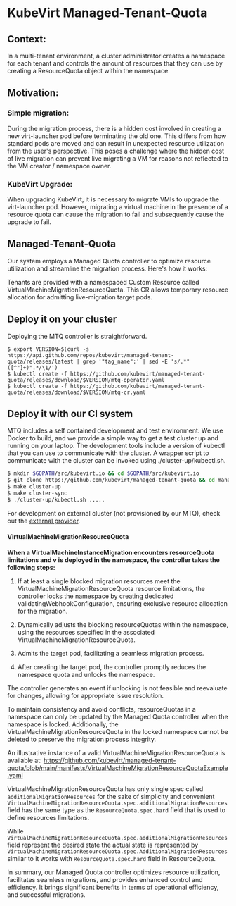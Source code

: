 # KubeVirt Managed-Tenant-Quota
## Context:

In a multi-tenant environment, a cluster administrator creates a namespace
for each tenant and controls the amount of resources that they can use by
creating a ResourceQuota object within the namespace.

## Motivation:

### Simple migration:

During the migration process, there is a hidden cost involved in creating a
new virt-launcher pod before terminating the old one.
This differs from how standard pods are moved and can result in unexpected
resource utilization from the user's perspective. This poses a challenge
where the hidden cost of live migration can prevent live migrating a VM for
reasons not reflected to the VM creator / namespace owner.


### KubeVirt Upgrade:

When upgrading KubeVirt, it is necessary to migrate VMIs to upgrade the
virt-launcher pod.
However, migrating a virtual machine in the presence of a resource quota
can cause the migration to fail and subsequently cause the upgrade to fail.

## Managed-Tenant-Quota

Our system employs a Managed Quota controller to optimize resource utilization and streamline the migration process.
Here's how it works:

Tenants are provided with a namespaced Custom Resource called VirtualMachineMigrationResourceQuota.
This CR allows temporary resource allocation for admitting live-migration target pods.

## Deploy it on your cluster

Deploying the MTQ controller is straightforward. 

  ```
  $ export VERSION=$(curl -s https://api.github.com/repos/kubevirt/managed-tenant-quota/releases/latest | grep '"tag_name":' | sed -E 's/.*"([^"]+)".*/\1/')
  $ kubectl create -f https://github.com/kubevirt/managed-tenant-quota/releases/download/$VERSION/mtq-operator.yaml
  $ kubectl create -f https://github.com/kubevirt/managed-tenant-quota/releases/download/$VERSION/mtq-cr.yaml
  ```


## Deploy it with our CI system

MTQ includes a self contained development and test environment.  We use Docker to build, and we provide a simple way to get a test cluster up and running on your laptop. The development tools include a version of kubectl that you can use to communicate with the cluster. A wrapper script to communicate with the cluster can be invoked using ./cluster-up/kubectl.sh.

```bash
$ mkdir $GOPATH/src/kubevirt.io && cd $GOPATH/src/kubevirt.io
$ git clone https://github.com/kubevirt/managed-tenant-quota && cd managed-tenant-quota
$ make cluster-up
$ make cluster-sync
$ ./cluster-up/kubectl.sh .....
```
For development on external cluster (not provisioned by our MTQ),
check out the [external provider](cluster-sync/external/README.md).


#### VirtualMachineMigrationResourceQuota
**When a VirtualMachineInstanceMigration encounters resourceQuota limitations and v is deployed in the namespace, the controller takes the following steps:**

1. If at least a single blocked migration resources meet the VirtualMachineMigrationResourceQuota resource limitations, the controller locks the namespace by creating dedicated validatingWebhookConfiguration, ensuring exclusive resource 
allocation for the migration.

2. Dynamically adjusts the blocking resourceQuotas within the namespace, using the resources 
specified in the associated VirtualMachineMigrationResourceQuota.

3. Admits the target pod, facilitating a seamless migration process.

4. After creating the target pod, the controller promptly reduces the namespace quota and unlocks the namespace.

The controller generates an event if unlocking is not feasible and reevaluate for changes, allowing for appropriate issue resolution.

To maintain consistency and avoid conflicts, resourceQuotas in a namespace can only be updated by the Managed Quota controller 
when the namespace is locked. 
Additionally, the VirtualMachineMigrationResourceQuota in the locked namespace cannot be 
deleted to preserve the migration process integrity.


An illustrative instance of a valid VirtualMachineMigrationResourceQuota is available at:
https://github.com/kubevirt/managed-tenant-quota/blob/main/manifests/VirtualMachineMigrationResourceQuotaExample.yaml


VirtualMachineMigrationResourceQuota has only single spec called `additionalMigrationResources` 
for the sake of simplicity and convenient `VirtualMachineMigrationResourceQuota.spec.additionalMigrationResources` field has the same type as the `ResourceQuota.spec.hard` field 
that is used to define resources limitations.


While `VirtualMachineMigrationResourceQuota.spec.additionalMigrationResources` field represent the desired state the actual state is represented by
`VirtualMachineMigrationResourceQuota.spec.AdditionalMigrationResources` similar to it works with `ResourceQuota.spec.hard` field in ResourceQuota.

In summary, our Managed Quota controller optimizes resource utilization, facilitates seamless migrations, 
and provides enhanced control and efficiency. It brings significant benefits in terms of
operational efficiency, and successful migrations.



